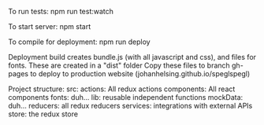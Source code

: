 
To run tests:
npm run test:watch

To start server:
npm start

To compile for deployment:
npm run deploy

Deployment build creates bundle.js (with all javascript and css),
and files for fonts. These are created in a "dist" folder
Copy these files to branch gh-pages to deploy to production website
(johanhelsing.github.io/speglspegl)

Project structure:
    src:
      actions:
        All redux actions
      components:
        All react components
      fonts:
        duh...
      lib:
        reusable independent functions
      mockData:
        duh...
      reducers:
        all redux reducers
      services:
        integrations with external APIs
      store:
        the redux store
      
